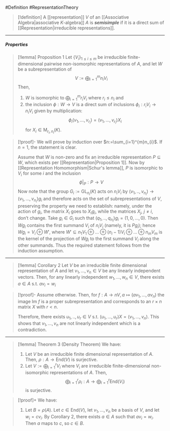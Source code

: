 #Definition #RepresentationTheory 

> [!definition]
> A [[representation]] $V$ of an [[Associative Algebra|associative $K$-algebra]] $A$  is ***semisimple*** if it is a direct sum of [[Representation|irreducible representations]].
---
##### Properties
> [!lemma] Proposition 1
> Let $\{ V_{i} \}_{1\leq i\leq m}$ be irreducible finite-dimensional pairwise non-isomorphic representations of $A$, and let $W$ be a subrepresentation of $$V:=\bigoplus_{i=1}^mn_{i}V_{i} $$Then, 
> 1. $W$ is isomorphic to $\bigoplus_{i=1}^mr_{i}V_{i}$ where $r_{i}\leq n_{i}$ and 
> 2. the inclusion $\phi:W\to V$ is a direct sum of inclusions $\phi_{i}:r_{i}V_{i}\to n_{i}V_{i}$ given by multiplication: $$\phi_{i}(v_{1},\dots,v_{r_{i}})=(v_{1},\dots,v_{r_{i}})X_{i}$$for $X_{i}\in \text{M}_{r_{i},n_{i}}(K)$.

> [!proof]-
> We will prove by induction over $n:=\sum_{i=1}^{m}n_{i}$. If $n=1$, the statement is clear.
> 
> Assume that $W$ is non-zero and fix an irreducible representation $P\subseteq W$, which exists per [[Representation|Proposition 1]]. Now by [[Representation Homomorphism|Schur's lemma]], $P$ is isomorphic to $V_{i}$ for some $i$ and the inclusion $$\phi|_{P}:P\to V$$
> Now note that the group $G_{i}:=\text{GL}_{n_{i}}(K)$ acts on $n_{i}V_{i}$ by $(v_{1},..,v_{n_{i}})\to(v_{1},\dots,v_{n_{i}})g_{i}$ and therefore acts on the set of subrepresentations of $V$, preserving the property we need to establish: namely, under the action of $g_{i}$, the matrix $X_{i}$ goes to $X_{i}g_{i}$, while the matrices $X_{j}$, $j\neq i$, don’t change. Take $g_{i}\in G_{i}$ such that $(q_{1},..,q_{n_{i}})g_{i}=(1,0,\dots,0)$. Then $Wg_{i}$ contains the first summand $V_{i}$ of $n_{i}V_{i}$ (namely, it is $Pg_{i}$); hence $Wg_{i}=V_{i}\oplus W'$, where $W'\subseteq n_{1}V_{1}\oplus\dots \oplus(n_{i}-1)V_{i}\oplus\dots \oplus n_{m}V_{m}$ is the kernel of the projection of $Wg_{i}$ to the first summand $V_{i}$ along the other summands. Thus the required statement follows from the induction assumption.
---
> [!lemma] Corollary 2
> Let $V$ be an irreducible finite dimensional representation of $A$ and let $v_{1},\dots,v_{n}\in V$ be any linearly independent vectors. Then, for any linearly independent $w_{1},\dots,w_{n}\in V$, there exists $a\in A$ s.t. $av_i=w_{i}$

> [!proof]-
> Assume otherwise. Then, for $f:A\to nV,a\mapsto(av_{1},\dots,av_{n})$ the image $\text{Im }f$ is a proper subrepresentation and corresponds to an $r \times n$ matrix $X$ with $r<n$.
> 
> Therefore, there exists $u_{1},..,u_{r}\in V$ s.t. $(u_{1},\dots,u_{r})X=(v_{1},\dots,v_{n})$. This shows that $v_{1},\dots,v_{n}$ are not linearly independent which is a contradiction.
---
> [!lemma] Theorem 3 (Density Theorem)
> We have: 
> 1. Let $V$ be an irreducible finite dimensional representation of $A$. Then, $\rho:A\to \text{End}(V)$ is surjective.
> 2. Let $V:=\bigoplus_{i=1}^rV_{i}$ where $V_{i}$ are irreducible finite-dimensional non-isomorphic representations of $A$. Then, $$\bigoplus _{i=1}^r\rho_{i}:A\to\bigoplus _{i=1}^r\text{End}(V_{i})$$is surjective.

> [!proof]+
> We have: 
> 1. Let $B=\rho(A)$. Let $c\in \text{End}(V)$, let $v_{1},\dots,v_{n}$ be a basis of $V$, and let $w_{i}=cv_{i}$. By Corollary 2, there exists $a\in A$ such that $av_{i}=w_{i}$. Then $a$ maps to $c$, so $c\in B$.
